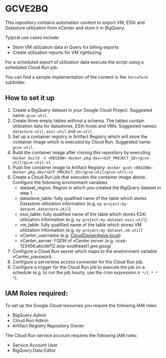# GCVE2BQ

This repository contains automation content to export VM, ESXi and Datastore utilization from vCenter and store it in BigQuery.

Tyipcal use cases include:
 * Store VM utilization data in Query for billing exports
 * Create utilization reports for VM rightsizing

For a scheduled export of utilization data execute the script using a scheduled Cloud Run job.

You can find a sample implementation of the content in the `terraform` subfolder.

## How to set it up
 1. Create a BigQuery dataset in your Google Cloud Project. Suggested name: `gcve-util`.
 2. Create three empty tables without a schema. The tables contain utilization data for datastores, ESXi hosts and VMs. Suggested names: `datastore-util`, `esxi-util` and `vm-util`.
 3. Set up a container registry in Artifact Registry which will store the container image which is executed by Cloud Run. Suggested name: `gcve-util`.
 4. Build the container image after cloning this repository by executing `docker build -t <REGION>-docker.pkg.dev/<GCP_PROJECT_ID>/gcve-util/gcve-util:v1 .`
 5. Push the container image to Artifact Registry: `docker push <REGION>-docker.pkg.dev/<GCP_PROJECT_ID>/gcve-util/gcve-util:v1`
 6. Create a Cloud Run job that executes the container image above. Configure the following environment variables
    * dataset_region: Region in which you created the BigQuery dataset in step 1.
    * datastore_table: fully qualified name of the table which stores Datastore utilization information (e.g. `my-project:my-dataset.datastore-util`)
    * esxi_table: fully qualified name of the table which stores ESXi utilization information (e.g. `my-project:my-dataset.esxi-util`)
    * vm_table: fully qualified name of the table which stores VM utilization information (e.g. `my-project:my-dataset.vm-util`)
    * vCenter_username (e.g. CloudOwner@gve.local)
    * vCenter_server: FQDN of vCenter server (e.g. vcsa-123456.abcdef12.asia-southeast1.gve.goog)
 7. Configure a Cloud Run secret which maps to the environment variable vCenter_password.
 8. Configure a serverless access connector for the Cloud Run job.
 9. Configure a trigger for the Cloud Run job to execute the job on a schedule (e.g. to run the job hourly, use the cron expression `0 */1 * * *`).

## IAM Roles required:
To set up the Google Cloud resources you require the following IAM roles:
 * BigQuery Admin
 * Cloud Run Admin
 * Artifact Registry Repository Owner

The Cloud Run service account requires the following IAM roles:
 * Service Account User
 * BigQuery Data Editor
